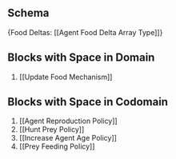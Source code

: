 ## Schema

{Food Deltas: [[Agent Food Delta Array Type]]}

## Blocks with Space in Domain
1. [[Update Food Mechanism]]

## Blocks with Space in Codomain
1. [[Agent Reproduction Policy]]
2. [[Hunt Prey Policy]]
3. [[Increase Agent Age Policy]]
4. [[Prey Feeding Policy]]

